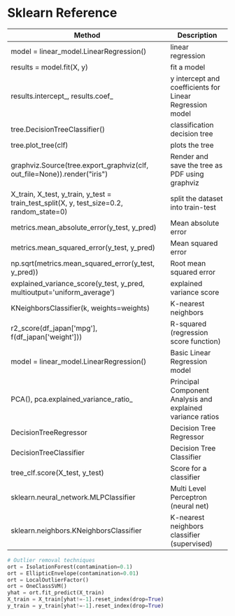 # Sklearn Reference

| Method                                                                                   | Description                                                |
| ---------------------------------------------------------------------------------------- | ---------------------------------------------------------- |
| model = linear_model.LinearRegression()                                                  | linear regression                                          |
| results = model.fit(X, y)                                                                | fit a model                                                |
| results.intercept_, results.coef_                                                        | y intercept and coefficients for Linear Regression model   |
| tree.DecisionTreeClassifier()                                                            | classification decision tree                               |
| tree.plot_tree(clf)                                                                      | plots the tree                                             |
| graphviz.Source(tree.export_graphviz(clf, out_file=None)).render("iris")                 | Render and save the tree as PDF using graphviz             |
| X_train, X_test, y_train, y_test = train_test_split(X, y, test_size=0.2, random_state=0) | split the dataset into train-test                          |
| metrics.mean_absolute_error(y_test, y_pred)                                              | Mean absolute error                                        |
| metrics.mean_squared_error(y_test, y_pred)                                               | Mean squared error                                         |
| np.sqrt(metrics.mean_squared_error(y_test, y_pred))                                      | Root mean squared error                                    |
| explained_variance_score(y_test, y_pred, multioutput='uniform_average')                  | explained variance score                                   |
| KNeighborsClassifier(k, weights=weights)                                                 | K-nearest neighbors                                        |
| r2_score(df_japan['mpg'], f(df_japan['weight']))                                         | R-squared (regression score function)                      |
| model = linear_model.LinearRegression()                                                  | Basic Linear Regression model                              |
| PCA(), pca.explained_variance_ratio_                                                     | Principal Component Analysis and explained variance ratios |
| DecisionTreeRegressor                                                                    | Decision Tree Regressor                                    |
| DecisionTreeClassifier                                                                   | Decision Tree Classifier                                   |
| tree_clf.score(X_test, y_test)                                                           | Score for a classifier                                     |
| sklearn.neural_network.MLPClassifier                                                     | Multi Level Perceptron (neural net)                        |
| sklearn.neighbors.KNeighborsClassifier                                                   | K-nearest neighbors classifier (supervised)                |


```python
# Outlier removal techniques
ort = IsolationForest(contamination=0.1)
ort = EllipticEnvelope(contamination=0.01)
ort = LocalOutlierFactor()
ort = OneClassSVM()
yhat = ort.fit_predict(X_train)
X_train = X_train[yhat!=-1].reset_index(drop=True)
y_train = y_train[yhat!=-1].reset_index(drop=True)
```
